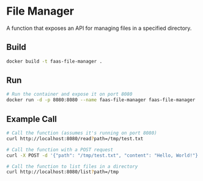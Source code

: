 # File Manager

A function that exposes an API for managing files in a specified directory.

## Build

```bash
docker build -t faas-file-manager .
```

## Run

```bash
# Run the container and expose it on port 8080
docker run -d -p 8080:8080 --name faas-file-manager faas-file-manager
```

## Example Call

```bash
# Call the function (assumes it's running on port 8080)
curl http://localhost:8080/read?path=/tmp/test.txt

# Call the function with a POST request
curl -X POST -d '{"path": "/tmp/test.txt", "content": "Hello, World!"}' http://localhost:8080/write

# Call the function to list files in a directory
curl http://localhost:8080/list?path=/tmp
```
